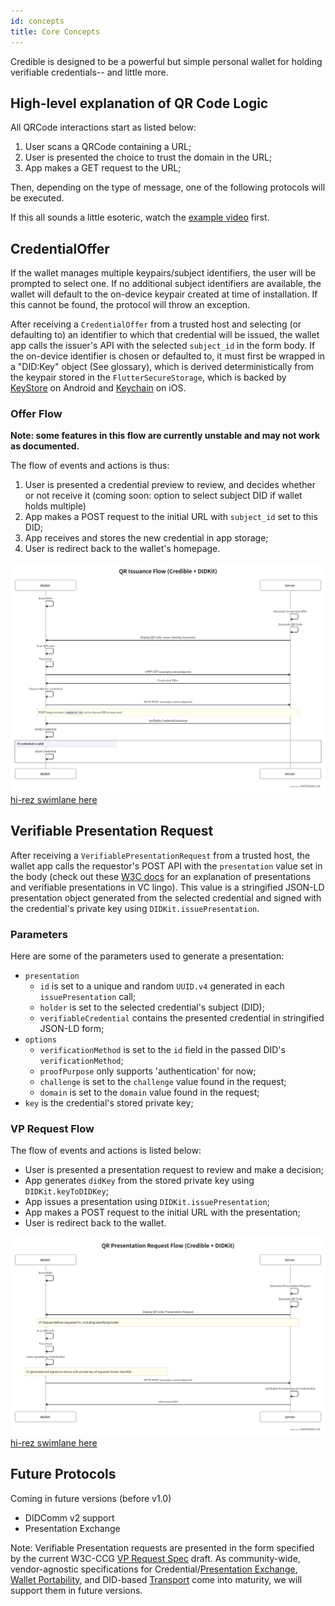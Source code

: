 ```yaml
---
id: concepts
title: Core Concepts
---
```


Credible is designed to be a powerful but simple personal wallet for holding
verifiable credentials-- and little more. 

## High-level explanation of QR Code Logic

All QRCode interactions start as listed below:
1. User scans a QRCode containing a URL;
2. User is presented the choice to trust the domain in the URL;
3. App makes a GET request to the URL;

Then, depending on the type of message, one of the following protocols will be
executed.

If this all sounds a little esoteric, watch the [example
video](credible-examples/qr-issuance.md) first. 

## CredentialOffer

If the wallet manages multiple keypairs/subject identifiers, the user will be
prompted to select one. If no additional subject identifiers are available, the
wallet will default to the on-device keypair created at time of installation. If
this cannot be found, the protocol will throw an exception.

After receiving a `CredentialOffer` from a trusted host and selecting (or
defaulting to) an identifier to which that credential will be issued, the wallet
app calls the issuer's API with the selected `subject_id` in the form body. If
the on-device identifier is chosen or defaulted to, it must first be wrapped in
a "DID:Key" object (See glossary), which is derived deterministically from the
keypair stored in the `FlutterSecureStorage`, which is backed by [KeyStore][] on
Android and [Keychain][] on iOS.

### Offer Flow

**Note: some features in this flow are currently unstable and may not work as documented.**

The flow of events and actions is thus:
1. User is presented a credential preview to review, and decides
   whether or not receive it (coming soon: option to select subject DID if
   wallet holds multiple)
2. App makes a POST request to the initial URL with `subject_id` set to this
   DID;
3. App receives and stores the new credential in app storage;
4. User is redirect back to the wallet's homepage.

![swimlane diagram](/assets/credible_swimlane_issuance.png)
[hi-rez swimlane here](/assets/credible_swimlane_issuance.png)

## Verifiable Presentation Request

After receiving a `VerifiablePresentationRequest` from a trusted host, the
wallet app calls the requestor's POST API with the `presentation` value set in
the body (check out these [W3C docs](https://www.w3.org/TR/vc-data-model/#dfn-verifiable-presentations) 
for an explanation of presentations and verifiable presentations in VC lingo).
This value is a stringified JSON-LD presentation object generated
from the selected credential and signed with the credential's private key using
`DIDKit.issuePresentation`.

### Parameters

Here are some of the parameters used to generate a presentation:
- `presentation`
  - `id` is set to a unique and random `UUID.v4` generated in each `issuePresentation` call;
  - `holder` is set to the selected credential's subject (DID);
  - `verifiableCredential` contains the presented credential in stringified JSON-LD form;
- `options`
  - `verificationMethod` is set to the `id` field in the passed DID's `verificationMethod`;
  - `proofPurpose` only supports 'authentication' for now;
  - `challenge` is set to the `challenge` value found in the request;
  - `domain` is set to the `domain` value found in the request;
- `key` is the credential's stored private key;


### VP Request Flow

The flow of events and actions is listed below:
- User is presented a presentation request to review and make a decision;
- App generates `didKey` from the stored private key using `DIDKit.keyToDIDKey`;
- App issues a presentation using `DIDKit.issuePresentation`;
- App makes a POST request to the initial URL with the presentation;
- User is redirect back to the wallet.

![swimlane diagram](/assets/credible_swimlane_vp_request.png)
[hi-rez swimlane here](/assets/credible_swimlane_vp_request.png)

## Future Protocols

Coming in future versions (before v1.0)
* DIDComm v2 support
* Presentation Exchange

Note: Verifiable Presentation requests are presented in the form specified by the current W3C-CCG [VP Request Spec] draft. As community-wide, vendor-agnostic specifications for Credential/[Presentation Exchange][], [Wallet Portability][], and DID-based [Transport][] come into maturity, we will support them in future versions.

[Presentation Exchange]:https://identity.foundation/presentation-exchange/
[Wallet Portability]:https://w3c-ccg.github.io/universal-wallet-interop-spec/
[Transport]: https://identity.foundation/didcomm-messaging/spec/
[VP Request Spec]:https://w3c-ccg.github.io/vp-request-spec/ 
[KeyStore]:https://developer.android.com/training/articles/keystore
[KeyChain]:https://developer.apple.com/documentation/security/keychain_services
